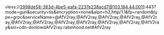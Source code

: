 vless://2998de58-383d-4be5-eafa-2237e238acd7@103.184.44.0011:443?mode=gun&security=tls&encryption=none&alpn=h2,http/1.1&fp=random&type=grpc&serviceName=@AfV2ray,@AfV2ray,@AfV2ray,@AfV2ray,@AfV2ray,@AfV2ray,@AfV2ray,@AfV2ray,@AfV2ray,@AfV2ray,@AfV2ray,@AfV2ray&sni=cdn-donlowdAfV2ray.rabinhood.net#AfV2ray
